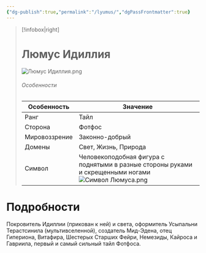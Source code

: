 ```yaml
---
{"dg-publish":true,"permalink":"/lyumus/","dgPassFrontmatter":true}
---
```


> [!infobox|right]
> # Люмус Идиллия
> ![Люмус Идиллия.png](/img/user/%D0%9B%D1%8E%D0%BC%D1%83%D1%81%20%D0%98%D0%B4%D0%B8%D0%BB%D0%BB%D0%B8%D1%8F.png)
> ###### Особенности
> | Особенность | Значение |
> | ---- | ---- |
> | Ранг |Тайл |
> | Сторона | Фотфос|
> | Мировоззрение | Законно-добрый |
> | Домены |Свет, Жизнь, Природа|
> |Символ| Человекоподобная фигура с поднятыми в разные стороны руками и скрещенными ногами ![Символ Люмуса.png](/img/user/%D0%A1%D0%B8%D0%BC%D0%B2%D0%BE%D0%BB%20%D0%9B%D1%8E%D0%BC%D1%83%D1%81%D0%B0.png)|

# Подробности

Покровитель Идиллии (прикован к ней) и света, оформитель Усыпальни Терастсинила (мультивселенной), создатель Мид-Эдена, отец Гипериона, Витафира, Шестерых Старших Фейри, Немезиды, Кайроса и Гавриила, первый и самый сильный тайл Фотфоса.

